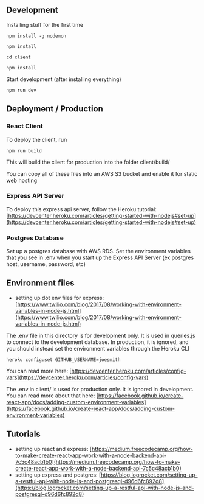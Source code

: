 ## Development

Installing stuff for the first time

    npm install -g nodemon

    npm install

    cd client

    npm install


Start development (after installing everything)

    npm run dev



## Deployment / Production
### React Client
To deploy the client, run

    npm run build

This will build the client for production into the folder client/build/

You can copy all of these files into an AWS S3 bucket and enable it for static web hosting


### Express API Server
To deploy this express api server, follow the Heroku tutorial: [https://devcenter.heroku.com/articles/getting-started-with-nodejs#set-up](https://devcenter.heroku.com/articles/getting-started-with-nodejs#set-up)


### Postgres Database
Set up a postgres database with AWS RDS. Set the environment variables that you see in .env when you start up the Express API Server (ex postgres host, username, password, etc)



## Environment files
- setting up dot env files for express: [https://www.twilio.com/blog/2017/08/working-with-environment-variables-in-node-js.html](https://www.twilio.com/blog/2017/08/working-with-environment-variables-in-node-js.html)

The .env file in this directory is for development only. It is used in queries.js to connect to the development database. In production, it is ignored, and you should instead set the environment variables through the Heroku CLI

    heroku config:set GITHUB_USERNAME=joesmith

You can read more here: [https://devcenter.heroku.com/articles/config-vars](https://devcenter.heroku.com/articles/config-vars)


The .env in client/ is used for production only. It is ignored in development. You can read more about that here: [https://facebook.github.io/create-react-app/docs/adding-custom-environment-variables](https://facebook.github.io/create-react-app/docs/adding-custom-environment-variables)








## Tutorials
- setting up react and express: [https://medium.freecodecamp.org/how-to-make-create-react-app-work-with-a-node-backend-api-7c5c48acb1b0](https://medium.freecodecamp.org/how-to-make-create-react-app-work-with-a-node-backend-api-7c5c48acb1b0)
- setting up express and postgres: [https://blog.logrocket.com/setting-up-a-restful-api-with-node-js-and-postgresql-d96d6fc892d8](https://blog.logrocket.com/setting-up-a-restful-api-with-node-js-and-postgresql-d96d6fc892d8)
